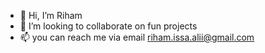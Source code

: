 - 👋 Hi, I’m Riham
- 💞️ I’m looking to collaborate on fun projects
- 📫 you can reach me via email riham.issa.alii@gmail.com


